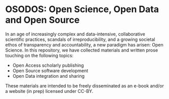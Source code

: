 OSODOS: Open Science, Open Data and Open Source
===============================================
In an age of increasingly complex and data-intensive, collaborative scientific practices, scandals of irreproducibility, and a growing societal ethos of transparency and accountability, a new paradigm has arisen: Open Science. In this repository, we have collected materials and written prose touching on the following topics:

- Open Access scholarly publishing
- Open Source software development
- Open Data integration and sharing

These materials are intended to be freely disseminated as an e-book and/or a website (in prep) licensed under CC-BY.
